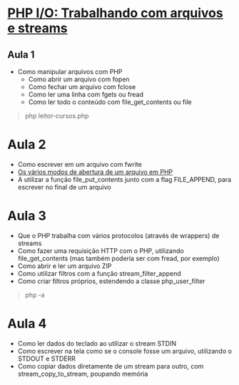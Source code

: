 # [PHP I/O: Trabalhando com arquivos e streams](https://cursos.alura.com.br/course/php-io-arquivos-streams)

## Aula 1
* Como manipular arquivos com PHP
    * Como abrir um arquivo com fopen
    * Como fechar um arquivo com fclose
    * Como ler uma linha com fgets ou fread
    * Como ler todo o conteúdo com file_get_contents ou file

> php leitor-cursos.php

# Aula 2

* Como escrever em um arquivo com fwrite
* [Os vários modos de abertura de um arquivo em PHP](https://www.php.net/manual/pt_BR/function.fopen.php)
* A utilizar a função file_put_contents junto com a flag FILE_APPEND, para escrever no final de um arquivo

# Aula 3
* Que o PHP trabalha com vários protocolos (através de wrappers) de streams
* Como fazer uma requisição HTTP com o PHP, utilizando file_get_contents (mas também poderia ser com fread, por exemplo)
* Como abrir e ler um arquivo ZIP
* Como utilizar filtros com a função stream_filter_append
* Como criar filtros próprios, estendendo a classe php_user_filter
> php -a

# Aula 4
* Como ler dados do teclado ao utilizar o stream STDIN
* Como escrever na tela como se o console fosse um arquivo, utilizando o STDOUT e STDERR
* Como copiar dados diretamente de um stream para outro, com stream_copy_to_stream, poupando memória